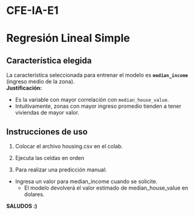 # CFE-IA-E1

# Regresión Lineal Simple
## Característica elegida
La característica seleccionada para entrenar el modelo es **`median_income`** (ingreso medio de la zona).  
**Justificación:**  
- Es la variable con mayor correlación con `median_house_value`.  
- Intuitivamente, zonas con mayor ingreso promedio tienden a tener viviendas de mayor valor.
## Instrucciones de uso
1. Colocar el archivo housing.csv en el colab.
   
2. Ejecuta las celdas en orden

3. Para realizar una predicción manual:

- Ingresa un valor para median_income cuando se solicite.
  - El modelo devolverá el valor estimado de median_house_value en dolares.

**SALUDOS :)**
